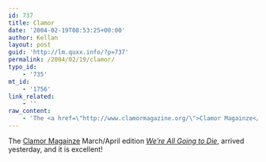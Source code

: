 ```yaml
---
id: 737
title: Clamor
date: '2004-02-19T08:53:25+00:00'
author: Kellan
layout: post
guid: 'http://lm.quxx.info/?p=737'
permalink: /2004/02/19/clamor/
typo_id:
    - '735'
mt_id:
    - '1756'
link_related:
    - ''
raw_content:
    - 'The <a href=\"http://www.clamormagazine.org/\">Clamor Magainze</a> March/April edition <a href=\"http://www.clamormagazine.org/issue25.html\"><cite>We\''re All Going to Die</cite></a>, arrived yesterday, and it is excellent!'
---
```


The [Clamor Magainze](http://www.clamormagazine.org/) March/April edition [<cite>We’re All Going to Die</cite>](http://www.clamormagazine.org/issue25.html), arrived yesterday, and it is excellent!